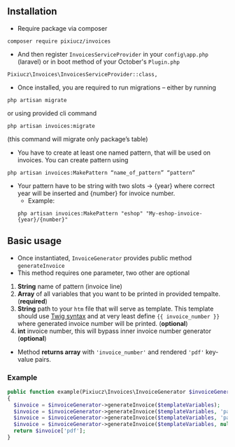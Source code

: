 ## Installation
- Require package via composer
```
composer require pixiucz/invoices
```
- And then register `InvoicesServiceProvider` in your `config\app.php` (laravel) or in boot method of your October's `Plugin.php`
```
Pixiucz\Invoices\InvoicesServiceProvider::class,
```
- Once installed, you are required to run migrations – either by running 
```
php artisan migrate
``` 
or using provided cli command 
```
php artisan invoices:migrate
``` 
(this command will migrate only package’s table)
- You have to create at least one named pattern, that will be used on invoices. You can create pattern using
```
php artisan invoices:MakePattern “name_of_pattern” “pattern”
```
- Your pattern have to be string with two slots -> {year} where correct year will be inserted and {number} for invoice number.
  - Example: 
  ```
  php artisan invoices:MakePattern "eshop" "My-eshop-invoice-{year}/{number}"
  ```

## Basic usage
- Once instantiated, `InvoiceGenerator` provides public method `generateInvoice`
- This method requires one parameter, two other are optional

1. **String** name of pattern (invoice line)
1. **Array** of all variables that you want to be printed in provided tempalte. (**required**)
2. **String** path to your `htm` file that will serve as template. This template should use [Twig syntax](https://twig.symfony.com/doc/2.x/templates.html) and at very least define `{{ invoice_number }}` where generated invoice number will be printed. (**optional**)
3. **int** invoice number, this will bypass inner invoice number generator (**optional**)

- Method **returns array** with `'invoice_number'` and rendered `'pdf'` key-value pairs.

### Example
```php
public function example(Pixiucz\Invoices\InvoiceGenerator $invoiceGenerator)
{
  $invoice = $invoiceGenerator->generateInvoice($templateVariables);
  $invoice = $invoiceGenerator->generateInvoice($templateVariables, 'path/to/your/template.htm');
  $invoice = $invoiceGenerator->generateInvoice($templateVariables, 'path/to/your/template.htm', 12345);
  $invoice = $invoiceGenerator->generateInvoice($templateVariables, null, 12345);
  return $invoice['pdf'];
}
```
